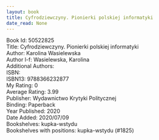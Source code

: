 ```yaml
---
layout: book
title: Cyfrodziewczyny. Pionierki polskiej informatyki
date_read: None
---
```


Book Id: 50522825<br />
Title: Cyfrodziewczyny. Pionierki polskiej informatyki<br />
Author: Karolina Wasielewska<br />
Author l-f: Wasielewska, Karolina<br />
Additional Authors: <br />
ISBN: <br />
ISBN13: 9788366232877<br />
My Rating: 0<br />
Average Rating: 3.99<br />
Publisher: Wydawnictwo Krytyki Politycznej<br />
Binding: Paperback<br />
Year Published: 2020<br />
Date Added: 2020/07/09<br />
Bookshelves: kupka-wstydu<br />
Bookshelves with positions: kupka-wstydu (#1825)<br />

